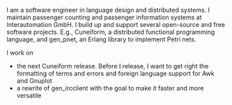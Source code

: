 I am a software engineer in language design and distributed systems. I maintain passenger counting and passenger information systems at Interautomation GmbH. I build up and support several open-source and free software projects. E.g., Cuneiform, a distributed functional programming language, and gen_pnet, an Erlang library to implement Petri nets.

I work on
- the next Cuneiform release. Before I release, I want to get right the formatting of terms and errors and foreign language support for Awk and Gnuplot
- a rewrite of gen_ircclient with the goal to make it faster and more versatile

<!--
**joergen7/joergen7** is a ✨ _special_ ✨ repository because its `README.md` (this file) appears on your GitHub profile.

Here are some ideas to get you started:

- 🔭 I’m currently working on ...
- 🌱 I’m currently learning ...
- 👯 I’m looking to collaborate on ...
- 🤔 I’m looking for help with ...
- 💬 Ask me about ...
- 📫 How to reach me: ...
- 😄 Pronouns: ...
- ⚡ Fun fact: ...
-->

